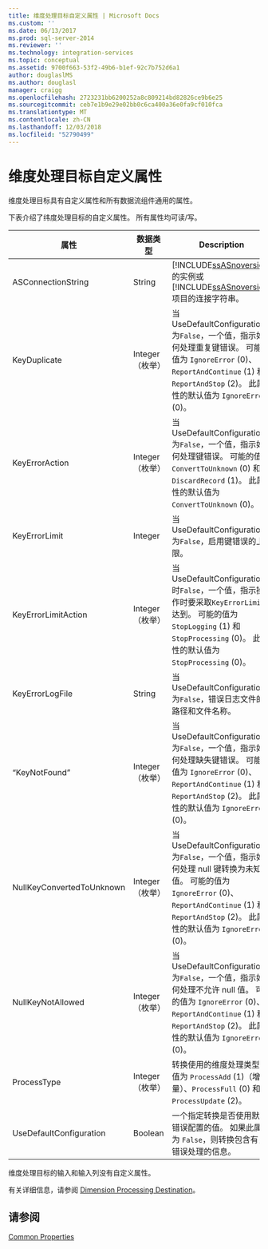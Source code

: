 ```yaml
---
title: 维度处理目标自定义属性 | Microsoft Docs
ms.custom: ''
ms.date: 06/13/2017
ms.prod: sql-server-2014
ms.reviewer: ''
ms.technology: integration-services
ms.topic: conceptual
ms.assetid: 9700f663-53f2-49b6-b1ef-92c7b752d6a1
author: douglaslMS
ms.author: douglasl
manager: craigg
ms.openlocfilehash: 2723231bb6200252a8c809214bd82826ce9b6e25
ms.sourcegitcommit: ceb7e1b9e29e02bb0c6ca400a36e0fa9cf010fca
ms.translationtype: MT
ms.contentlocale: zh-CN
ms.lasthandoff: 12/03/2018
ms.locfileid: "52790499"
---
```

# <a name="dimension-processing-destination-custom-properies"></a>维度处理目标自定义属性
  维度处理目标具有自定义属性和所有数据流组件通用的属性。  
  
 下表介绍了纬度处理目标的自定义属性。 所有属性均可读/写。  
  
|属性|数据类型|Description|  
|--------------|---------------|-----------------|  
|ASConnectionString|String|[!INCLUDE[ssASnoversion](../../includes/ssasnoversion-md.md)] 的实例或 [!INCLUDE[ssASnoversion](../../includes/ssasnoversion-md.md)] 项目的连接字符串。|  
|KeyDuplicate|Integer（枚举）|当 UseDefaultConfiguration 为`False`，一个值，指示如何处理重复键错误。 可能的值为 `IgnoreError` (0)、`ReportAndContinue` (1) 和 `ReportAndStop` (2)。 此属性的默认值为 `IgnoreError` (0)。|  
|KeyErrorAction|Integer（枚举）|当 UseDefaultConfiguration 为`False`，一个值，指示如何处理键错误。 可能的值为 `ConvertToUnknown` (0) 和 `DiscardRecord` (1)。 此属性的默认值为 `ConvertToUnknown` (0)。|  
|KeyErrorLimit|Integer|当 UseDefaultConfiguration 为`False`，启用键错误的上限。|  
|KeyErrorLimitAction|Integer（枚举）|当 UseDefaultConfiguration 时`False`，一个值，指示操作时要采取`KeyErrorLimit`达到。 可能的值为 `StopLogging` (1) 和 `StopProcessing` (0)。 此属性的默认值为 `StopProcessing` (0)。|  
|KeyErrorLogFile|String|当 UseDefaultConfiguration 为`False`，错误日志文件的路径和文件名称。|  
|“KeyNotFound”|Integer（枚举）|当 UseDefaultConfiguration 为`False`，一个值，指示如何处理缺失键错误。 可能的值为 `IgnoreError` (0)、`ReportAndContinue` (1) 和 `ReportAndStop` (2)。 此属性的默认值为 `IgnoreError` (0)。|  
|NullKeyConvertedToUnknown|Integer（枚举）|当 UseDefaultConfiguration 为`False`，一个值，指示如何处理 null 键转换为未知值。 可能的值为 `IgnoreError` (0)、`ReportAndContinue` (1) 和 `ReportAndStop` (2)。 此属性的默认值为 `IgnoreError` (0)。|  
|NullKeyNotAllowed|Integer（枚举）|当 UseDefaultConfiguration 为`False`，一个值，指示如何处理不允许 null 值。 可能的值为 `IgnoreError` (0)、`ReportAndContinue` (1) 和 `ReportAndStop` (2)。 此属性的默认值为 `IgnoreError` (0)。|  
|ProcessType|Integer（枚举）|转换使用的维度处理类型。 值为 `ProcessAdd` (1)（增量）、`ProcessFull` (0) 和 `ProcessUpdate` (2)。|  
|UseDefaultConfiguration|Boolean|一个指定转换是否使用默认错误配置的值。 如果此属性为 `False`，则转换包含有关错误处理的信息。|  
  
 维度处理目标的输入和输入列没有自定义属性。  
  
 有关详细信息，请参阅 [Dimension Processing Destination](dimension-processing-destination.md)。  
  
## <a name="see-also"></a>请参阅  
 [Common Properties](../common-properties.md)  
  
  
